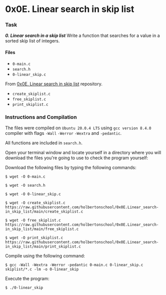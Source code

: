 # 0x0E. Linear search in skip list

### Task

_**0. Linear search in a skip list**_
Write a function that searches for a value in a sorted skip list of integers.

#### Files

- `0-main.c`
- `search.h`
- `0-linear_skip.c`

From [0x0E. Linear search in skip list](https://github.com/holbertonschool/0x0E.Linear_search-in_skip_list) repository.

- `create_skiplist.c`
- `free_skiplist.c`
- `print_skiplist.c`

### Instructions and Compilation

The files were compiled on `Ubuntu 20.0.4 LTS` using `gcc version 8.4.0` compiler with flags `-Wall` `-Werror` `-Wextra` and `-pedantic`.

All functions are included in `search.h`.

Open your terminal window and locate yourself in a directory where you will download the files you're going to use to check the program yourself:

Download the following files by typing the following commands:

`$ wget -O 0-main.c `

`$ wget -O search.h`

`$ wget -O 0-linear_skip.c`

`$ wget -O create_skiplist.c https://raw.githubusercontent.com/holbertonschool/0x0E.Linear_search-in_skip_list/main/create_skiplist.c`

`$ wget -O free_skiplist.c https://raw.githubusercontent.com/holbertonschool/0x0E.Linear_search-in_skip_list/main/free_skiplist.c`

`$ wget -O print_skiplist.c https://raw.githubusercontent.com/holbertonschool/0x0E.Linear_search-in_skip_list/main/print_skiplist.c`

Compile using the following command:

`$ gcc -Wall -Wextra -Werror -pedantic 0-main.c 0-linear_skip.c skiplist/*.c -lm -o 0-linear_skip`

Execute the program:

`$ ./0-linear_skip`